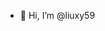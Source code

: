 - 👋 Hi, I’m @liuxy59


<!---
liuxy59/liuxy59 is a ✨ special ✨ repository because its `README.md` (this file) appears on your GitHub profile.
You can click the Preview link to take a look at your changes.
--->
